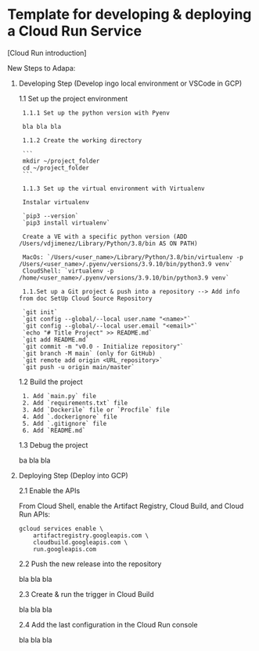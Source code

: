 # Template for developing & deploying a Cloud Run Service

[Cloud Run introduction]

New Steps to Adapa:

1. Developing Step (Develop ingo local environment or VSCode in GCP)

    1.1 Set up the project environment

        1.1.1 Set up the python version with Pyenv

        bla bla bla

        1.1.2 Create the working directory

        ```
        mkdir ~/project_folder
        cd ~/project_folder
        ```

        1.1.3 Set up the virtual environment with Virtualenv

        Instalar virtualenv

        `pip3 --version`
        `pip3 install virtualenv`

        Create a VE with a specific python version (ADD /Users/vdjimenez/Library/Python/3.8/bin AS ON PATH)

        MacOs: `/Users/<user_name>/Library/Python/3.8/bin/virtualenv -p /Users/<user_name>/.pyenv/versions/3.9.10/bin/python3.9 venv`
        CloudShell: `virtualenv -p /home/<user_name>/.pyenv/versions/3.9.10/bin/python3.9 venv`

        1.1.Set up a Git project & push into a repository --> Add info from doc SetUp Cloud Source Repository

        `git init`
        `git config --global/--local user.name "<name>"`
        `git config --global/--local user.email "<email>"`
        `echo "# Title Project" >> README.md`
        `git add README.md`
        `git commit -m "v0.0 - Initialize repository"`
        `git branch -M main` (only for GitHub)
        `git remote add origin <URL_repository>`
        `git push -u origin main/master`

    1.2 Build the project

        1. Add `main.py` file
        2. Add `requirements.txt` file
        3. Add `Dockerile` file or `Procfile` file
        4. Add `.dockerignore` file
        5. Add `.gitignore` file
        6. Add `README.md`

    1.3 Debug the project

    ba bla bla
    
2. Deploying Step (Deploy into GCP)

    2.1 Enable the APIs

    From Cloud Shell, enable the Artifact Registry, Cloud Build, and Cloud Run APIs:

    ```
    gcloud services enable \
        artifactregistry.googleapis.com \
        cloudbuild.googleapis.com \
        run.googleapis.com
    ```

    2.2 Push the new release into the repository

    bla bla bla

    2.3 Create & run the trigger in Cloud Build

    bla bla bla

    2.4 Add the last configuration in the Cloud Run console 

    bla bla bla
